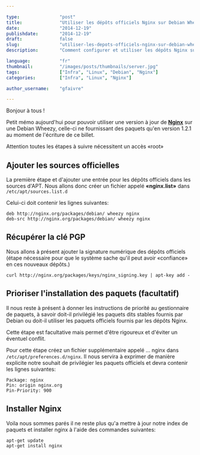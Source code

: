 ```yaml
---

type:               "post"
title:              "Utiliser les dépôts officiels Nginx sur Debian Wheezy"
date:               "2014-12-19"
publishdate:        "2014-12-19"
draft:              false
slug:               "utiliser-les-depots-officiels-nginx-sur-debian-wheezy"
description:        "Comment configurer et utiliser les dépôts Nginx sur Debian Wheezy."

language:           "fr"
thumbnail:          "/images/posts/thumbnails/server.jpg"
tags:               ["Infra", "Linux", "Debian", "Nginx"]
categories:         ["Infra", "Linux", "Nginx"]

author_username:    "gfaivre"

---
```


Bonjour à tous !

Petit mémo aujourd'hui pour pouvoir utiliser une version à jour de [**Nginx**](http://nginx.org/) sur une Debian Wheezy, celle-ci ne fournissant des paquets qu'en version 1.2.1 au moment de l'écriture de ce billet.

Attention toutes les étapes à suivre nécessitent un accès &laquo;root&raquo;

## Ajouter les sources officielles

La première étape et d'ajouter une entrée pour les dépôts officiels dans les sources d'APT.
Nous allons donc créer un fichier appelé **&laquo;nginx.list&raquo;** dans ```/etc/apt/sources.list.d```

Celui-ci doit contenir les lignes suivantes:

```
deb http://nginx.org/packages/debian/ wheezy nginx
deb-src http://nginx.org/packages/debian/ wheezy nginx
```

## Récupérer la clé PGP

Nous allons à présent ajouter la signature numérique des dépôts officiels (étape nécessaire pour que le système sache qu'il peut avoir &laquo;confiance&raquo; en ces nouveaux dépôts.)

```
curl http://nginx.org/packages/keys/nginx_signing.key | apt-key add -
```

## Prioriser l'installation des paquets (facultatif)

Il nous reste à présent à donner les instructions de priorité au gestionnaire de paquets, à savoir doit-il privilégié les paquets dits stables fournis par Debian ou doit-il utiliser les paquets officiels fournis par les dépôts Nginx.

Cette étape est facultative mais permet d'être rigoureux et d'éviter un éventuel conflit.

Pour cette étape créez un fichier supplémentaire appelé ... nginx dans ```/etc/apt/preferences.d/nginx```. Il nous servira à exprimer de manière explicite notre souhait de privilégier les paquets officiels et devra contenir les lignes suivantes:

```
Package: nginx
Pin: origin nginx.org
Pin-Priority: 900
```
## Installer Nginx

Voila nous sommes parés il ne reste plus qu'a mettre à jour notre index de paquets et installer nginx à l'aide des commandes suivantes:

```
apt-get update 
apt-get install nginx
```
